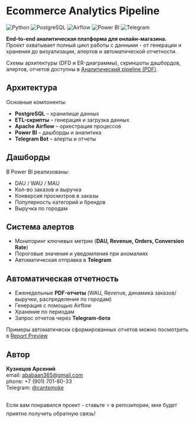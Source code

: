 # Ecommerce Analytics Pipeline  

![Python](https://img.shields.io/badge/Python-3.12-blue?logo=python)  ![PostgreSQL](https://img.shields.io/badge/PostgreSQL-Database-blue?logo=postgresql)  ![Airflow](https://img.shields.io/badge/Apache-Airflow-darkblue?logo=apacheairflow)  ![Power BI](https://img.shields.io/badge/PowerBI-Dashboards-yellow?logo=powerbi)  ![Telegram](https://img.shields.io/badge/Telegram-Bot-26A5E4?logo=telegram)  

**End-to-end аналитическая платформа для онлайн-магазина.**  
Проект охватывает полный цикл работы с данными - от генерации и хранения до визуализации, алертов и автоматической отчетности.  

Схемы архитектуры (DFD и ER-диаграммы), скриншоты дашбордов, алертов, отчетов доступны в  [Аналитический pipeline (PDF)](./Аналитический%20pipeline.pdf).  

## Архитектура  

Основные компоненты:  
- **PostgreSQL** – хранилище данных  
- **ETL-скрипты** – генерация и загрузка данных  
- **Apache Airflow** – оркестрация процессов  
- **Power BI** – дашборды и аналитика  
- **Telegram Bot** – алерты и отчеты  

## Дашборды  

В Power BI реализованы:  
- DAU / WAU / MAU  
- Кол-во заказов и выручка  
- Конверсия просмотров в заказы  
- Популярность категорий и брендов  
- Выручка по городам  

## Система алертов  

- Мониторинг ключевых метрик (**DAU, Revenue, Orders, Conversion Rate**)  
- Пороговые значения и уведомления при аномалиях  
- Автоматическая отправка в **Telegram**  

## Автоматическая отчетность  

- Еженедельные **PDF-отчеты** (WAU, Revenue, динамика заказов/выручки, распределение по городам)  
- Генерация с помощью Airflow  
- Хранение по периодам  
- Запрос отчетов через **Telegram-бота**  

Примеры автоматически сформированных отчетов можно посмотреть в [Report Preview](./Report%20examples)

## Автор
**Кузнецов Арсений**  
email: [ababaan365@gmail.com](mailto:ababaan365@gmail.com)  
phone: +7 (901) 701-80-33  
Telegram: [@cantsmoke](https://t.me/cantsmoke)  

##

Если вам понравился проект - ставьте ⭐️ в репозитории, мне будет приятно получить обратную связь!
